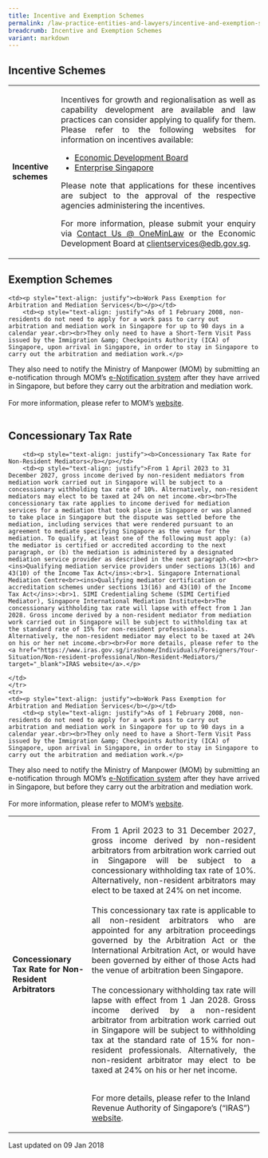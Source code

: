 ```yaml
---
title: Incentive and Exemption Schemes
permalink: /law-practice-entities-and-lawyers/incentive-and-exemption-schemes/
breadcrumb: Incentive and Exemption Schemes
variant: markdown
---
```

<style>
table tr td ul li {font-size: 1rem;}
table tr td p {font-size: 1rem;}
</style>

Incentive Schemes
---

<table>
    <tbody><tr style="display: none">
    <th>Scheme</th>
    <th>Description</th>    
    </tr>    
    <tr>
        <td><p style="text-align: justify"><b>Incentive schemes</b></p></td>
        <td>
            <p style="text-align: justify">Incentives for growth and regionalisation as well as capability development are available and law practices can consider applying to qualify for them. Please refer to the following websites for information on incentives available:</p>
      <ul>
        <li style="text-align: justify">
            <a href="https://www.edb.gov.sg/en/how-we-help/incentives-and-schemes.html" target="_blank">Economic Development Board</a>
        </li>
        <li style="text-align: justify">
          <a href="https://www.enterprisesg.gov.sg/" target="_blank">Enterprise Singapore</a>
        </li>
      </ul>
      <p style="text-align: justify">Please note that applications for these incentives are subject to the approval of the respective agencies administering the incentives.</p>
      <p style="text-align: justify">For more information, please submit your enquiry via <a href="/about-us/contact-us" target="_blank">Contact Us @ OneMinLaw</a> or the Economic Development Board at <a href="mailto:clientservices@edb.gov.sg" target="_blank">clientservices@edb.gov.sg</a>.</p>
    </td>
    </tr>
</tbody></table>

Exemption Schemes
---

<table>
  <tbody><tr style="display:none">
  <th>Scheme</th>
  <th>Description</th>
  </tr>    
  <tr>

    <td><p style="text-align: justify"><b>Work Pass Exemption for Arbitration and Mediation Services</b></p></td>
        <td><p style="text-align: justify">As of 1 February 2008, non-residents do not need to apply for a work pass to carry out arbitration and mediation work in Singapore for up to 90 days in a calendar year.<br><br>They only need to have a Short-Term Visit Pass issued by the Immigration &amp; Checkpoints Authority (ICA) of Singapore, upon arrival in Singapore, in order to stay in Singapore to carry out the arbitration and mediation work.</p>
<p style="text-align: justify">They also need to notify the Ministry of Manpower (MOM) by submitting an e-notification through MOM’s <a href="https://services.mom.gov.sg/enot/frontend/welcome.aspx" target="_blank">e-Notification system</a> after they have arrived in Singapore, but before they carry out the arbitration and mediation work.<br><br>For more information, please refer to MOM’s <a href="https://www.mom.gov.sg/passes-and-permits/work-pass-exempt-activities" target="_blank">website</a>.</p>
    </td>
  </tr>
</tbody></table>

Concessionary Tax Rate
---

<table>
  <tbody><tr style="display:none">
  <th>Scheme</th>
  <th>Description</th>
  </tr>    
  <tr>
      <td><p style="text-align: justify"><b>Concessionary Tax Rate for Non-Resident Arbitrators</b></p></td>
      <td><p style="text-align: justify">From 1 April 2023 to 31 December 2027, gross income derived by non-resident arbitrators from arbitration work carried out in Singapore will be subject to a concessionary withholding tax rate of 10%. Alternatively, non-resident arbitrators may elect to be taxed at 24% on net income.<br><br>This concessionary tax rate is applicable to all non-resident arbitrators who are appointed for any arbitration proceedings governed by the Arbitration Act or the International Arbitration Act, or would have been governed by either of those Acts had the venue of arbitration been Singapore. <br><br>The concessionary withholding tax rate will lapse with effect from 1 Jan 2028. Gross income derived by a non-resident arbitrator from arbitration work carried out in Singapore will be subject to withholding tax at the standard rate of 15% for non-resident professionals. Alternatively, the non-resident arbitrator may elect to be taxed at 24% on his or her net income.
<br><br>

For more details, please refer to the Inland Revenue Authority of Singapore’s (“IRAS”) <a href="https://www.iras.gov.sg/taxes/withholding-tax/payments-to-non-resident-professional-(consultant-trainer-coach-etc-)/non-resident-arbitrator" target="_blank">website</a>.</p>
    </td>
    </tr>
    <tr>

        <td><p style="text-align: justify"><b>Concessionary Tax Rate for Non-Resident Mediators</b></p></td>
        <td><p style="text-align: justify">From 1 April 2023 to 31 December 2027, gross income derived by non-resident mediators from mediation work carried out in Singapore will be subject to a concessionary withholding tax rate of 10%. Alternatively, non-resident mediators may elect to be taxed at 24% on net income.<br><br>The concessionary tax rate applies to income derived for mediation services for a mediation that took place in Singapore or was planned to take place in Singapore but the dispute was settled before the mediation, including services that were rendered pursuant to an agreement to mediate specifying Singapore as the venue for the mediation. To qualify, at least one of the following must apply: (a) the mediator is certified or accredited according to the next paragraph, or (b) the mediation is administered by a designated mediation service provider as described in the next paragraph.<br><br><ins>Qualifying mediation service providers under sections 13(16) and 43(10) of the Income Tax Act</ins>:<br>1. Singapore International Mediation Centre<br><ins>Qualifying mediator certification or accreditation schemes under sections 13(16) and 43(10) of the Income Tax Act</ins>:<br>1. SIMI Credentialing Scheme (SIMI Certified Mediator), Singapore International Mediation Institute<br>The concessionary withholding tax rate will lapse with effect from 1 Jan 2028. Gross income derived by a non-resident mediator from mediation work carried out in Singapore will be subject to withholding tax at the standard rate of 15% for non-resident professionals. Alternatively, the non-resident mediator may elect to be taxed at 24% on his or her net income.<br><br>For more details, please refer to the <a href="https://www.iras.gov.sg/irashome/Individuals/Foreigners/Your-Situation/Non-resident-professional/Non-Resident-Mediators/" target="_blank">IRAS website</a>.</p>

    </td>
    </tr>
    <tr>
    <td><p style="text-align: justify"><b>Work Pass Exemption for Arbitration and Mediation Services</b></p></td>
        <td><p style="text-align: justify">As of 1 February 2008, non-residents do not need to apply for a work pass to carry out arbitration and mediation work in Singapore for up to 90 days in a calendar year.<br><br>They only need to have a Short-Term Visit Pass issued by the Immigration &amp; Checkpoints Authority (ICA) of Singapore, upon arrival in Singapore, in order to stay in Singapore to carry out the arbitration and mediation work.</p>
<p style="text-align: justify">They also need to notify the Ministry of Manpower (MOM) by submitting an e-notification through MOM’s <a href="https://services.mom.gov.sg/enot/frontend/welcome.aspx" target="_blank">e-Notification system</a> after they have arrived in Singapore, but before they carry out the arbitration and mediation work.<br><br>For more information, please refer to MOM’s <a href="https://www.mom.gov.sg/passes-and-permits/work-pass-exempt-activities" target="_blank">website</a>.</p>
    </td>
  </tr>
</tbody></table>

<p class="right-side-updated">Last updated on 09 Jan 2018</p>